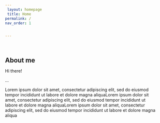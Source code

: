 ```yaml
---
 layout: homepage
 title: Home
permalink: /
nav_order: 1


---
```

 
<h1 id="about-me"></h1>

<h2 style="margin: 60px 0px 10px;">About me</h2>


Hi there!

...

Lorem ipsum dolor sit amet, consectetur adipiscing elit, sed do eiusmod tempor incididunt ut labore et dolore magna aliquaLorem ipsum dolor sit amet, consectetur adipiscing elit, sed do eiusmod tempor incididunt ut labore et dolore magna aliquaLorem ipsum dolor sit amet, consectetur adipiscing elit, sed do eiusmod tempor incididunt ut labore et dolore magna aliqua











